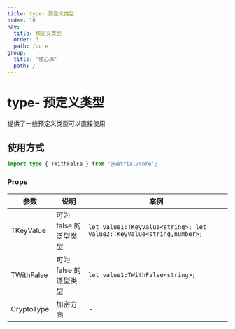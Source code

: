 ```yaml
---
title: type- 预定义类型
order: 10
nav:
  title: 预定义类型
  order: 3
  path: /core
group:
  title: '核心库'
  path: /
---
```


# type- 预定义类型

提供了一些预定义类型可以直接使用

## 使用方式

```ts | pure
import type { TWithFalse } from '@wetrial/core';
```

### Props

| 参数 | 说明 | 案例 |
| --- | --- | --- |
| TKeyValue | 可为 false 的泛型类型 | `let value1:TKeyValue<string>; let value2:TKeyValue<string,number>;` |
| TWithFalse | 可为 false 的泛型类型 | `let value1:TWithFalse<string>; ` |
| CryptoType | 加密方向 | - |

